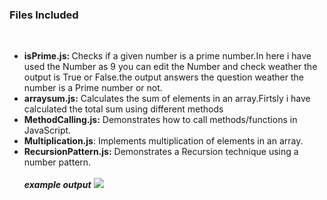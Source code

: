 <!DOCTYPE html>
<html>

<body>
<h3><b>Files Included</h3></body></b><br>
<ul>
  <li><b>isPrime.js: </b>Checks if a given number is a prime number.In here i have used the Number as 9 you can edit the Number and check weather the output is True or False.the output answers the question weather the number is a Prime number or not.</li>
<li><b>arraysum.js:</b> Calculates the sum of elements in an array.Firtsly i have calculated the total sum using different methods </li>
<li><b>MethodCalling.js:</b> Demonstrates how to call methods/functions in JavaScript.</li>
<li><b>Multiplication.js</b>: Implements multiplication of elements in an array.</li>
<li><b>RecursionPattern.js:</b> Demonstrates a Recursion technique using a number pattern.</li><br>
<i><b>example output</b></i>
  <img src = "https://github.com/user-attachments/assets/7db8b096-eea2-4ded-ae2f-7912768071fc">


</body>
</html>




















  
</html>
